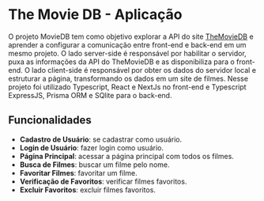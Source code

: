 # The Movie DB - Aplicação

O projeto MovieDB tem como objetivo explorar a API do site [TheMovieDB](https://www.themoviedb.org/) e aprender a configurar a comunicação entre front-end e back-end em um mesmo projeto. O lado server-side é responsável por habilitar o servidor, puxa as informações da API do TheMovieDB e as disponibiliza para o front-end. O lado client-side é responsável por obter os dados do servidor local e estruturar a página, transformando os dados em um site de filmes. Nesse projeto foi utilizado Typescript, React e NextJs no front-end e Typescript ExpressJS, Prisma ORM e SQlite para o back-end.


## Funcionalidades

- **Cadastro de Usuário**: se cadastrar como usuário.
- **Login de Usuário**: fazer login como usuário.
- **Página Principal**: acessar a página principal com todos os filmes.
- **Busca de Filmes**: buscar um filme pelo nome.
- **Favoritar Filmes**: favoritar um filme.
- **Verificação de Favoritos**: verificar filmes favoritos.
- **Excluir Favoritos**:  excluir filmes favoritos.



